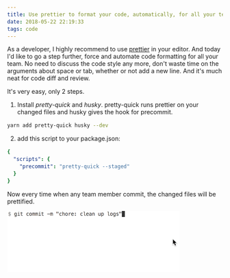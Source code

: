 ```yaml
---
title: Use prettier to format your code, automatically, for all your team
date: 2018-05-22 22:19:33
tags: code
---
```


As a developer, I highly recommend to use [prettier](https://prettier.io/) in your editor. And today I'd like to go a step further, force and automate code formatting for all your team. No need to discuss the code style any more, don't waste time on the arguments about space or tab, whether or not add a new line. And it's much neat for code diff and review.

It's very easy, only 2 steps.
1. Install *pretty-quick* and *husky*. pretty-quick runs prettier on your changed files and husky gives the hook for precommit.

```sh
yarn add pretty-quick husky --dev
```

2. add this script to your package.json:

```yml
{
  "scripts": {
    "precommit": "pretty-quick --staged"
  }
}
```

Now every time when any team member commit, the changed files will be prettified.

![](https://github.com/azz/pretty-quick/raw/master/img/precommit.gif)
